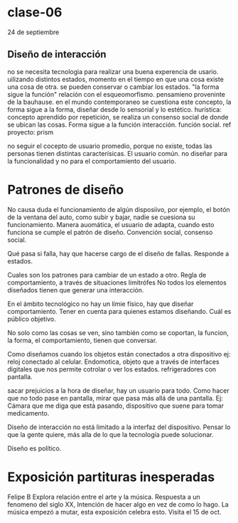 # clase-06

24 de septiembre 

## Diseño de interacción 

no se necesita tecnologia para realizar una buena experencia de usario.
uilizando distintos estados, momento en el tiempo en que una cosa existe una cosa de otra. se pueden conservar o cambiar los estados.
 "la forma sigue la función" relación con el esqueomorfismo. pensamieno proveninte de la bauhause. 
 en el mundo contemporaneo se cuestiona este concepto, la forma sigue a la forma, diseñar desde lo sensorial y lo estético.
 hurística: concepto aprendido por repetición, se realiza un consenso social de donde se ubican las cosas. 
 Forma sigue a la función interacción. función social. ref proyecto: prism 

no seguir el cocepto de usuario promedio, porque no existe, todas las personas tienen distintas caracterísicas. El usuario común. 
no diseñar para la funcionalidad y no para el comportamiento del usuario. 

# Patrones de diseño 

No causa duda el funcionamiento de algún disposiivo, por ejemplo, el botón de la ventana del auto, como subir y bajar, nadie se cuesiona su funcionamiento. Manera auomática, el usuario de adapta, cuando esto funciona se cumple el patrón de diseño.
Convención social, consenso social.

Qué pasa si falla, hay que hacerse cargo de el diseño de fallas. 
Responde a estados. 

Cuales son los patrones para cambiar de un estado a otro. Regla de comportamiento, a través de situaciones limitrófes 
No todos los elementos diseñados tienen que generar una interacción.

En el ámbito tecnológico no hay un límie físico, hay que diseñar comportamiento. 
Tener en cuenta para quienes estamos diseñando. Cuál es público objetivo. 

No solo como las cosas se ven, sino también como se coportan, la funcion, la forma, el comportamiento, tienen que conversar. 

Como diseñamos cuando los objetos están conectados a otra dispositivo 
ej: reloj conectado al celular.
Endomotica, objeto que a través de interfaces digitales que nos permite cotrolar o ver los estados. 
refrigeradores con pantalla. 

sacar prejuicios a la hora de diseñar, hay un usuario para todo. 
 Como hacer que no todo pase en pantalla, mirar que pasa más allá de una pantalla. 
 Ej: Cámara que me diga que está pasando, dispositivo que suene para tomar medicamento. 

Diseño de interacción no está limitado a la interfaz del dispositivo.
Pensar lo que la gente quiere, más alla de lo que la tecnología puede solucionar. 

 Diseño es político. 
 
# Exposición partituras inesperadas 
Felipe B 
Explora relación entre el arte y la música.
Respuesta a un fenomeno del siglo XX, Intención de hacer algo en vez de como lo hago. 
La música empezó a mutar, esta exposición celebra esto.
Visita el 15 de oct. 

